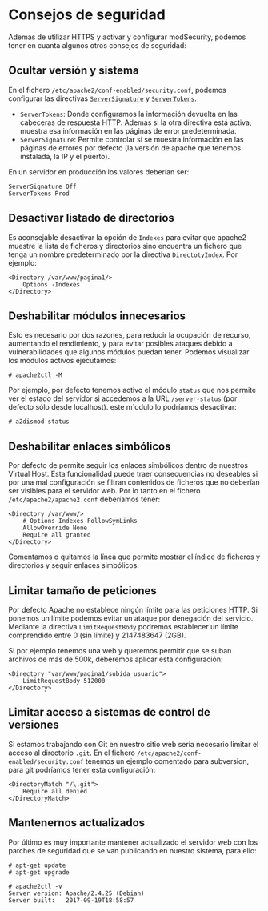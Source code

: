 # Consejos de seguridad

Además de utilizar HTTPS y activar y configurar modSecurity, podemos tener en cuanta algunos otros consejos de seguridad:

## Ocultar versión y sistema 

En el fichero `/etc/apache2/conf-enabled/security.conf`, podemos configurar las directivas [`ServerSignature`](https://httpd.apache.org/docs/2.4/es/mod/core.html#serversignature) y [`ServerTokens`](https://httpd.apache.org/docs/2.4/es/mod/core.html#servertokens).


* `ServerTokens`: Donde configuramos la información devuelta en las cabeceras de respuesta HTTP. Además si la otra directiva está activa, muestra esa información en las páginas de error predeterminada.
* `ServerSignature`: Permite controlar si se muestra información en las páginas de errores por defecto (la versión de apache que tenemos instalada, la IP y el puerto).

En un servidor en producción los valores deberían ser:

	ServerSignature Off
	ServerTokens Prod

## Desactivar listado de directorios 

Es aconsejable desactivar la opción de `Indexes` para evitar que apache2 muestre la lista de ficheros y directorios sino encuentra un fichero que tenga un nombre predeterminado por la directiva `DirectotyIndex`. Por ejemplo:

	<Directory /var/www/pagina1/>
		Options -Indexes
	</Directory>

## Deshabilitar módulos innecesarios 

Esto es necesario por dos razones, para reducir la ocupación de recurso, aumentando el rendimiento, y para evitar posibles ataques debido a vulnerabilidades que algunos módulos puedan tener. Podemos visualizar los módulos activos ejecutamos:

	# apache2ctl -M

Por ejemplo, por defecto tenemos activo el módulo `status` que nos permite ver el estado del servidor si accedemos a la URL `/server-status` (por defecto sólo desde localhost). este m´odulo lo podríamos desactivar:

	# a2dismod status

## Deshabilitar enlaces simbólicos 

 Por defecto de permite seguir los enlaces simbólicos dentro de nuestros Virtual Host. Esta funcionalidad puede traer consecuencias no deseables si por una mal configuración se filtran contenidos de ficheros que no deberían ser visibles para el servidor web. Por lo tanto en el fichero `/etc/apache2/apache2.conf` deberíamos tener:

 	<Directory /var/www/>
        # Options Indexes FollowSymLinks 
        AllowOverride None
        Require all granted
	</Directory>

Comentamos o quitamos la línea que permite mostrar el índice de ficheros y directorios y seguir enlaces simbólicos.

## Limitar tamaño de peticiones 

 Por defecto Apache no establece ningún límite para las peticiones HTTP. Si ponemos un límite podemos evitar  un ataque por denegación del servicio. Mediante la directiva `LimitRequestBody` podremos establecer un límite comprendido entre 0 (sin límite) y 2147483647 (2GB).

Si por ejemplo tenemos una web y queremos permitir que se suban archivos de más de 500k, deberemos aplicar esta configuración:

	<Directory "var/www/pagina1/subida_usuario">
		LimitRequestBody 512000
	</Directory>

## Limitar acceso a sistemas de control de versiones

Si estamos trabajando con Git en nuestro sitio web sería necesario limitar el acceso al directorio `.git`. En el fichero `/etc/apache2/conf-enabled/security.conf` tenemos un ejemplo comentado para subversion, para git podríamos tener esta configuración:

	<DirectoryMatch "/\.git">
		Require all denied
	</DirectoryMatch>

## Mantenernos actualizados 

Por último es muy importante mantener actualizado el servidor web con los parches de seguridad que se van publicando en nuestro sistema, para ello:

	# apt-get update
	# apt-get upgrade

	# apache2ctl -v
	Server version: Apache/2.4.25 (Debian)
	Server built:   2017-09-19T18:58:57
